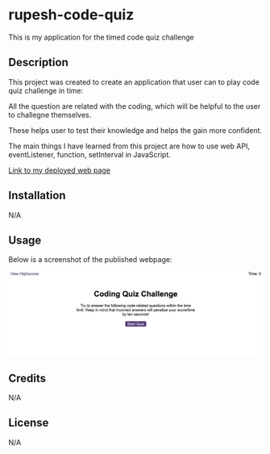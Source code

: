 # rupesh-code-quiz
This is my application for the timed code quiz challenge

## Description

This project was created to create an application that user can to play code quiz challenge in time:

All the question are related with the coding, which will be helpful to the user to challegne themselves.

These helps user to test their knowledge and helps the gain more confident.

The main things I have learned from this project are how to use web API, eventListener, function, setInterval in JavaScript.

[Link to my deployed web page](https://rrana5106.github.io/rupesh-code-quiz/)

## Installation
N/A

## Usage
Below is a screenshot of the published webpage:

![Rupesh-Password-demo](./assets/code-quiz.png)


## Credits
N/A

## License
N/A
